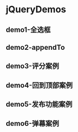 # jQueryDemos
## demo1-全选框
## demo2-appendTo
## demo3-评分案例
## demo4-回到顶部案例
## demo5-发布功能案例
## demo6-弹幕案例
